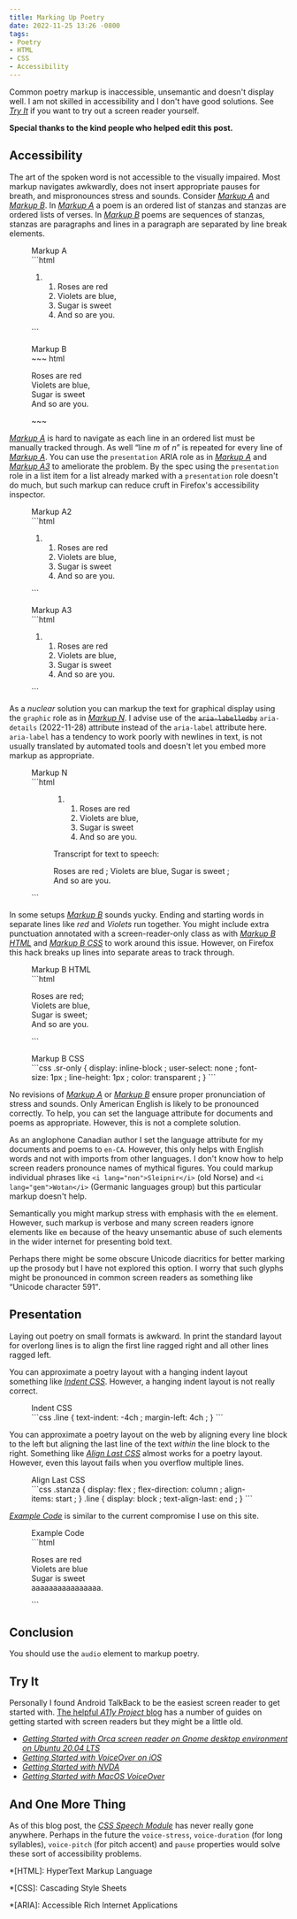 ```yaml
---
title: Marking Up Poetry
date: 2022-11-25 13:26 -0800
tags:
- Poetry
- HTML
- CSS
- Accessibility
---
```


Common poetry markup is inaccessible, unsemantic and doesn't display
well. I am not skilled in accessibility and I don't have good
solutions.  See [<cite>Try It</cite>](#try-it) if you want to try out a screen
reader yourself.

**Special thanks to the kind people who helped edit this post.**

## Accessibility

The art of the spoken word is not accessible to the visually impaired.
Most markup navigates awkwardly, does not insert appropriate pauses
for breath, and mispronounces stress and sounds.  Consider
[<cite>Markup A</cite>](#markupa) and [<cite>Markup
B</cite>](#markupb).  In [<cite>Markup A</cite>](#markupa) a poem is
an ordered list of stanzas and stanzas are ordered lists of verses.
In [<cite>Markup B</cite>](#markupb) poems are sequences of stanzas,
stanzas are paragraphs and lines in a paragraph are separated by line
break elements.


<figure id="markupa">
<figcaption>Markup A</figcaption>
```html
<ol class="poem">
<li>
    <ol>
        <li>Roses are red</li>
        <li>Violets are blue,</li>
        <li>Sugar is sweet</li>
        <li>And so are you.</li>
    </ol>
</li>
</ol>
```
</figure>


<figure id="markupb">
<figcaption>Markup B</figcaption>
~~~ html
<p class="stanza">Roses are red<br>
Violets are blue,<br>
Sugar is sweet<br>
And so are you.</p>
~~~
</figure>

[<cite>Markup A</cite>](#markupa) is hard to navigate as each line in
an ordered list must be manually tracked through.  As well <q>line
<var>m</var> of <var>n</var></q> is repeated for every line of
[<cite>Markup A</cite>](#markupa).  You can use the `presentation`
ARIA role as in [<cite>Markup A</cite>](#markupa2) and [<cite>Markup
A3</cite>](#markupa3) to ameliorate the problem.  By the spec using
the `presentation` role in a list item for a list already marked with
a `presentation` role doesn't do much, but such markup can reduce
cruft in Firefox's accessibility inspector.

<figure id="markupa2">
<figcaption>Markup A2</figcaption>
```html
<ol class="poem">
<li>
    <ol role="presentation">
        <li role="presentation">Roses are red</li>
        <li role="presentation">Violets are blue,</li>
        <li role="presentation">Sugar is sweet</li>
        <li role="presentation">And so are you.</li>
    </ol>
</li>
</ol>
```
</figure>


<figure id="markupa3">
<figcaption>Markup A3</figcaption>
```html
<ol class="poem" role="presentation">
<li>
    <ol role="presentation">
        <li role="presentation">Roses are red</li>
        <li role="presentation">Violets are blue,</li>
        <li role="presentation">Sugar is sweet</li>
        <li role="presentation">And so are you.</li>
    </ol>
</li>
</ol>
```
</figure>

As a <i>nuclear</i> solution you can markup the text for graphical
display using the `graphic` role as in [<cite>Markup
N</cite>](#markupn).  I advise use of the ~~`aria-labelledby`~~
`aria-details` (2022-11-28) attribute instead of the `aria-label`
attribute here. `aria-label` has a tendency to work poorly with
newlines in text, is not usually translated by automated tools and
doesn't let you embed more markup as appropriate.

<figure id="markupn">
<figcaption>Markup N</figcaption>
```html
<figure>
<div role="img" aria-details="transcript">
<ol class="poem">
<li>
    <ol>
        <li>Roses are red</li>
        <li>Violets are blue,</li>
        <li>Sugar is sweet</li>
        <li>And so are you.</li>
    </ol>
</li>
</ol>
</div>
<figcaption id="transcript">
<p>Transcript for text to speech:</p>
<p>Roses are red ;
   Violets are blue,
   Sugar is sweet ;
   And so are you.</p>
</figcaption>
</figure>
```
</figure>

In some setups [<cite>Markup B</cite>](#markupb) sounds yucky.  Ending
and starting words in separate lines like <i>red</i> and
<i>Violets</i> run together.  You might include extra punctuation
annotated with a screen-reader-only class as with [<cite>Markup
B HTML</cite>](#markupb2) and [<cite>Markup B CSS</cite>](#markupb3) to work around this issue.
However, on Firefox this hack breaks up lines into separate areas to
track through.

<figure id="markupb2">
<figcaption>Markup B HTML</figcaption>
```html
<p>Roses are red<span class="sr-only">; </span><br>
Violets are blue,<br>
Sugar is sweet<span class="sr-only">; </span><br>
And so are you.</p>
```
</figure>

<figure id="markupb3">
<figcaption>Markup B CSS</figcaption>
```css
.sr-only {
   display: inline-block ;
   user-select: none ;
   font-size: 1px ;
   line-height: 1px ;
   color: transparent ;
}
```
</figure>

No revisions of [<cite>Markup A</cite>](#markupa) or [<cite>Markup B</cite>](#markupb) ensure
proper pronunciation of stress and sounds.  Only American English is
likely to be pronounced correctly. To help, you can set the language
attribute for documents and poems as appropriate.  However, this is
not a complete solution.

As an anglophone Canadian author I set the language attribute for my
documents and poems to `en-CA`. However, this only helps with English
words and not with imports from other languages.  I don't know how to
help screen readers pronounce names of mythical figures.  You could
markup individual phrases like `<i lang="non">Sleipnir</i>` (old
Norse) and `<i lang="gem">Wotan</i>` (Germanic languages group) but
this particular markup doesn't help.

Semantically you might markup stress with emphasis with the `em`
element.  However, such markup is verbose and many screen readers
ignore elements like `em` because of the heavy unsemantic abuse of
such elements in the wider internet for presenting bold text.

Perhaps there might be some obscure Unicode diacritics for better
marking up the prosody but I have not explored this option.  I worry
that such glyphs might be pronounced in common screen readers as
something like <q>Unicode character 591</q>.

## Presentation

Laying out poetry on small formats is awkward.  In print the standard
layout for overlong lines is to align the first line ragged right and
all other lines ragged left.

You can approximate a poetry layout with a hanging indent layout
something like [<cite>Indent CSS</cite>](#indentcss).  However, a
hanging indent layout is not really correct.

<figure id="indentcss">
<figcaption>Indent CSS</figcaption>
```css
.line {
   text-indent: -4ch ;
   margin-left: 4ch ;
}
```
</figure>


You can approximate a poetry layout on the web by aligning every line
block to the left but aligning the last line of the text *within* the
line block to the right.  Something like [<cite>Align Last
CSS</cite>](#alignlastcss) almost works for a poetry layout.  However,
even this layout fails when you overflow multiple lines.

<figure id="alignlastcss">
<figcaption>Align Last CSS</figcaption>
```css
.stanza {
   display: flex ;
   flex-direction: column ;
   align-items: start ;
}
.line {
   display: block ;
   text-align-last: end ;
}
```
</figure>


[<cite>Example Code</cite>](#examplecode) is similar to the current
compromise I use on this site.

<figure id="examplecode">
<figcaption>Example Code</figcaption>
```html
<style>
#scope p {
   text-indent: 0 ;
   padding: 0 ;
}
#scope p > span {
   display: inline-block ;
   text-align-last: end ;
}
</style>
<div id="scope" lang="en-CA">
<p>
  <span>Roses are red</span><br>
  <span>Violets are blue</span><br>
  <span>Sugar is sweet</span><br>
  <span>aaaaaaaaaaaaaaaa.</span>
</p>
</div>
```
</figure>


## Conclusion

You should use the `audio` element to markup poetry.

## Try It

Personally I found Android TalkBack to be the easiest screen reader to
get started with. [The helpful <cite>A11y Project</cite>
blog](https://www.a11yproject.com) has a number of guides on getting
started with screen readers but they might be a little old.

- [<cite>Getting Started with Orca screen reader on Gnome desktop environment on Ubuntu 20.04 LTS</cite>](https://www.a11yproject.com/posts/getting-started-with-orca)
- [<cite>Getting Started with VoiceOver on iOS</cite>](https://www.a11yproject.com/posts/getting-started-with-voiceover-ios)
- [<cite>Getting Started with NVDA</cite>](https://www.a11yproject.com/posts/getting-started-with-nvda)
- [<cite>Getting Started with MacOS VoiceOver</cite>](https://www.a11yproject.com/posts/getting-started-with-voiceover)

## And One More Thing

As of this blog post, the [<cite>CSS Speech
Module</cite>](https://www.w3.org/TR/css-speech-1/) has never really
gone anywhere.  Perhaps in the future the `voice-stress`,
`voice-duration` (for long syllables), `voice-pitch` (for pitch
accent) and `pause` properties would solve these sort of accessibility
problems.

*[HTML]: HyperText Markup Language

*[CSS]: Cascading Style Sheets

*[ARIA]: Accessible Rich Internet Applications
